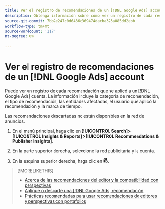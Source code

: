 ```yaml
---
title: Ver el registro de recomendaciones de un [!DNL Google Ads] account
description: Obtenga información sobre cómo ver un registro de cada recomendación que se aplicó a una [!DNL Google Ads] cuenta.
source-git-commit: 7bb2e247c0d6436c369474dacba323a085dd2ebb
workflow-type: tm+mt
source-wordcount: '117'
ht-degree: 0%

---
```


# Ver el registro de recomendaciones de un [!DNL Google Ads] account

Puede ver un registro de cada recomendación que se aplicó a un [!DNL Google Ads] cuenta. La información incluye la categoría de recomendación, el tipo de recomendación, las entidades afectadas, el usuario que aplicó la recomendación y la marca de tiempo.

Las recomendaciones descartadas no están disponibles en la red de anuncios.

1. En el menú principal, haga clic en **[!UICONTROL Search]> [!UICONTROL Insights & Reports] >[!UICONTROL Recommendations & Publisher Insights]**.

1. En la parte superior derecha, seleccione la red publicitaria y la cuenta.

1. En la esquina superior derecha, haga clic en ![Registros de recomendaciones](/help/search-social-commerce/assets/recommendations-log-view.png "Registros de recomendaciones").

>[!MORELIKETHIS]
>
>* [Acerca de las recomendaciones del editor y la compatibilidad con perspectivas](recommendation-support.md)
>* [Aplique o descarte una [!DNL Google Ads] recomendación](google-recommendation-apply-dismiss.md)
>* [Prácticas recomendadas para usar recomendaciones de editores y perspectivas con portafolios](recommendation-best-practices.md)

